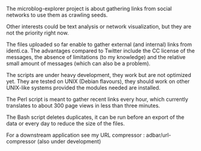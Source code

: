 The microblog-explorer project is about gathering links from social networks to use them as crawling seeds.

Other interests could be text analysis or network visualization, but they are not the priority right now.

The files uploaded so far enable to gather external (and internal) links from identi.ca. The advantages compared to Twitter include the CC license of the messages, the absence of limitations (to my knowledge) and the relative small amount of messages (which can also be a problem).

The scripts are under heavy development, they work but are not optimized yet. They are tested on UNIX (Debian flavours), they should work on other UNIX-like systems provided the modules needed are installed.

The Perl script is meant to gather recent links every hour, which currently translates to about 300 page views in less than three minutes.

The Bash script deletes duplicates, it can be run before an export of the data or every day to reduce the size of the files.

For a downstream application see my URL compressor : adbar/url-compressor (also under development)
